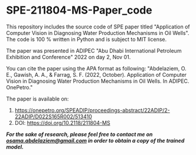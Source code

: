# SPE-211804-MS-Paper_code

This repository includes the source code of SPE paper titled "Application of Computer Vision in Diagnosing Water Production Mechanisms in Oil Wells".\
The code is 100 % written in Python and is subject to MIT license.

The paper was presented in ADIPEC "Abu Dhabi International Petroleum Exhibition and Conference" 2022 on day 2, Nov 01.

You can cite the paper using the APA format as following: "Abdelaziem, O. E., Gawish, A. A., & Farrag, S. F. (2022, October). Application of Computer Vision in Diagnosing Water Production Mechanisms in Oil Wells. In ADIPEC. OnePetro."

The paper is available on: 
1) https://onepetro.org/SPEADIP/proceedings-abstract/22ADIP/2-22ADIP/D022S165R002/513410
2) DOI: https://doi.org/10.2118/211804-MS

***For the sake of research, please feel free to contact me on osama.abdelaziem@gmail.com in order to obtain a copy of the trained model.***
